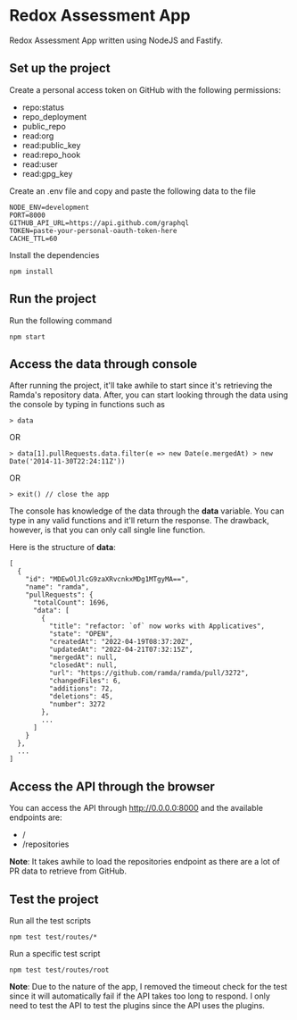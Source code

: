 # Redox Assessment App

Redox Assessment App written using NodeJS and Fastify.

## Set up the project

Create a personal access token on GitHub with the following permissions:
- repo:status
- repo_deployment
- public_repo
- read:org
- read:public_key
- read:repo_hook
- read:user
- read:gpg_key

Create an .env file and copy and paste the following data to the file
```
NODE_ENV=development
PORT=8000
GITHUB_API_URL=https://api.github.com/graphql
TOKEN=paste-your-personal-oauth-token-here
CACHE_TTL=60
```

Install the dependencies
```
npm install
```

## Run the project

Run the following command
```
npm start
```

## Access the data through console

After running the project, it'll take awhile to start since it's retrieving the Ramda's repository data. After, you can start looking through the data using the console by typing in functions such as
```
> data
```
OR
```
> data[1].pullRequests.data.filter(e => new Date(e.mergedAt) > new Date('2014-11-30T22:24:11Z'))
```
OR
```
> exit() // close the app
```
The console has knowledge of the data through the **data** variable. You can type in any valid functions and it'll return the response. The drawback, however, is that you can only call single line function.

Here is the structure of **data**:
```
[
  {
    "id": "MDEwOlJlcG9zaXRvcnkxMDg1MTgyMA==",
    "name": "ramda",
    "pullRequests": {
      "totalCount": 1696,
      "data": [
        {
          "title": "refactor: `of` now works with Applicatives",
          "state": "OPEN",
          "createdAt": "2022-04-19T08:37:20Z",
          "updatedAt": "2022-04-21T07:32:15Z",
          "mergedAt": null,
          "closedAt": null,
          "url": "https://github.com/ramda/ramda/pull/3272",
          "changedFiles": 6,
          "additions": 72,
          "deletions": 45,
          "number": 3272
        },
        ...
      ]
    }
  },
  ...
]
```

## Access the API through the browser

You can access the API through http://0.0.0.0:8000 and the available endpoints are:
- /
- /repositories

**Note**: It takes awhile to load the repositories endpoint as there are a lot of PR data to retrieve from GitHub.

## Test the project

Run all the test scripts
```
npm test test/routes/*
```
Run a specific test script
```
npm test test/routes/root
```

**Note**: Due to the nature of the app, I removed the timeout check for the test since it will automatically fail if the API takes too long to respond. I only need to test the API to test the plugins since the API uses the plugins.